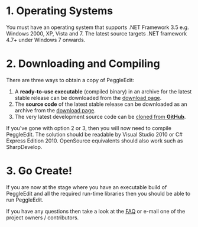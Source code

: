 # 1. Operating Systems #
You must have an operating system that supports .NET Framework 3.5 e.g. Windows 2000, XP, Vista and 7. The latest source targets .NET framework 4.7+ under Windows 7 onwards.

# 2. Downloading and Compiling #

There are three ways to obtain a copy of PeggleEdit:
  1. A **ready-to-use executable** (compiled binary) in an archive for the latest stable release can be downloaded from the [download page](https://github.com/IntelOrca/PeggleEdit/releases).
  1. The **source code** of the latest stable release can be downloaded as an archive from the [download page](https://github.com/IntelOrca/PeggleEdit/releases).
  1. The very latest development source code can be <a href='https://github.com/IntelOrca/PeggleEdit'>cloned from <b>GitHub</b></a>.

If you've gone with option 2 or 3, then you will now need to compile PeggleEdit. The solution should be readable by Visual Studio 2010 or C# Express Edition 2010. OpenSource equivalents should also work such as SharpDevelop.

# 3. Go Create! #

If you are now at the stage where you have an executable build of PeggleEdit and all the required run-time libraries then you should be able to run PeggleEdit.

If you have any questions then take a look at the [FAQ](FrequentlyAskedQuestions.md) or e-mail one of the project owners / contributors.
